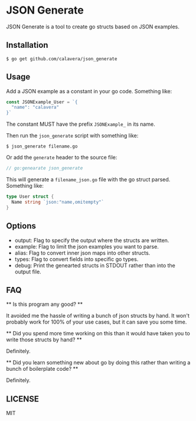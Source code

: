 # JSON Generate

JSON Generate is a tool to create go structs based on JSON examples.

## Installation

```
$ go get github.com/calavera/json_generate
```

## Usage

Add a JSON example as a constant in your go code. Something like:

```go
const JSONExample_User = `{
  "name": "calavera"
}`
```

The constant MUST have the prefix `JSONExample_` in its name.

Then run the `json_generate` script with something like:

```
$ json_generate filename.go
```

Or add the `generate` header to the source file:

```go
// go:genearate json_generate
```

This will generate a `filename_json.go` file with the go struct parsed. Something like:

```go
type User struct {
  Name string `json:"name,omitempty"`
}
```

## Options

- output: Flag to specify the output where the structs are written.
- example: Flag to limit the json examples you want to parse.
- alias: Flag to convert inner json maps into other structs.
- types: Flag to convert fields into specific go types.
- debug: Print the genearted structs in STDOUT rather than into the output file.

## FAQ

** Is this program any good? **

It avoided me the hassle of writing a bunch of json structs by hand. It won't probably work for 100% of your use cases, but it can save you some time.

** Did you spend more time working on this than it would have taken you to write those structs by hand? **

Definitely.

** Did you learn something new about go by doing this rather than writing a bunch of boilerplate code? **

Definitely.

## LICENSE

MIT
